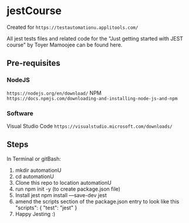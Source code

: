 # jestCourse

Created for `https://testautomationu.applitools.com/`

All jest tests files and related code for the "Just getting started with JEST course" by Toyer Mamoojee can be found here.

## Pre-requisites

### NodeJS

`https://nodejs.org/en/download/`
 NPM
`https://docs.npmjs.com/downloading-and-installing-node-js-and-npm`

### Software

 Visual Studio Code
`https://visualstudio.microsoft.com/downloads/`

## Steps

In Terminal or gitBash:

1. mkdir automationU
2. cd automationU
3. Clone this repo to location automationU
4. run npm init -y (to create package.json file)
5. Install jest npm install —save-dev jest
6. amend the scripts section of the package.json entry to look like this  "scripts": {
    "test": "jest"
}
7. Happy Jesting :)
